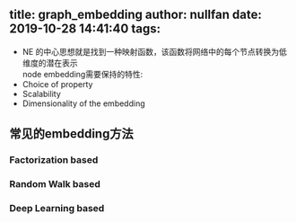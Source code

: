 title: graph_embedding
author: nullfan
date: 2019-10-28 14:41:40
tags:
---
* NE 的中心思想就是找到一种映射函数，该函数将网络中的每个节点转换为低维度的潜在表示  
node embedding需要保持的特性:
* Choice of property
* Scalability  
* Dimensionality of the embedding  

## 常见的embedding方法  
### Factorization based
### Random Walk based
### Deep Learning based